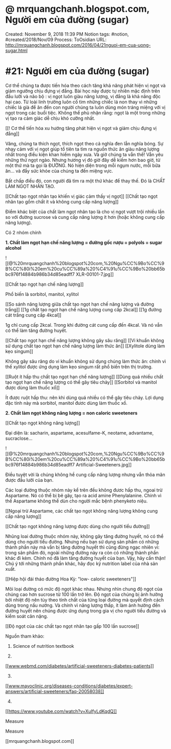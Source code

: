 # @ mrquangchanh.blogspot.com, Người em của đường (sugar)

Created: November 9, 2018 11:39 PM
Notion tags: #notion, #created/2018/Nov/09
Process: ToOsidian
URL: http://mrquangchanh.blogspot.com/2016/04/21nguoi-em-cua-uong-sugar.html

# #21: Người em của đường (sugar)

Cơ thể chúng ta được tiến hóa theo cách tăng khả năng phát hiện vị ngọt và giảm ngưỡng chịu đựng vị đắng. Bài học này được tự nhiên mặc định trên đầu lưỡi và não bộ : vị ngọt luôn giàu năng lượng, vị đắng là khả năng độc hại cao. Từ loài linh trưởng luôn cố tìm những chiếc lá non thay vì những chiếc lá già để ăn đến con người chúng ta luôn dùng món tráng miệng với vị ngọt trong các buổi tiệc. Không thể phủ nhận rằng: ngọt là một trong những vị tạo ra cảm giác dễ chịu khó cưỡng nhất.

[[! Cơ thể tiến hóa xu hướng tăng phát hiện vị ngọt và giảm chịu đựng vị đắng]] 

Vâng, chúng ta thích ngọt, thích ngọt theo cả nghĩa đen lẫn nghĩa bóng. Sự nhạy cảm với vị ngọt giúp tổ tiên ta tìm ra nguồn thức ăn giàu năng lượng nhất trong điều kiện khan hiếm ngày xưa. Và giờ chúng ta vẫn thế! Vẫn yêu những thứ ngọt ngào. Nhưng hương vị đó giờ đây dễ kiếm hơn bao giờ, từ một thứ mà ta gọi là ĐƯỜNG. Nó hiện diện trong mỗi ngụm nước, mỗi bữa ăn... và đẩy sức khỏe của chúng ta đến miệng vực.

Bất chấp điều đó, con người đã tìm ra một thứ khác để thay thế. Đó là CHẤT LÀM NGỌT NHÂN TẠO.

[[Chất tạo ngọt nhân tạo khiến vị giác cảm thấy vị ngọt]] 
[[Chất tạo ngọt nhân tạo gồm chất ít và không cung cấp năng lượng]] 

Điểm khác biệt của chất làm ngọt nhân tạo là cho vị ngọt vượt trội nhiều lần so với đường sucrose và cung cấp năng lượng ít hơn (hoặc không cung cấp năng lượng).

Có 2 nhóm chính

**1. Chất làm ngọt hạn chế năng lượng = đường gốc rượu = polyols = sugar alcohol**

![[@%20mrquangchanh%20blogspot%20com,%20Ngu%CC%9Bo%CC%9B%CC%80i%20em%20cu%CC%89a%20%C4%91u%CC%9Bo%20bb65bbc976f14884b986b34d85eadff7 XLR-00101-7.jpg]]

[[Chất tạo ngọt hạn chế năng lượng]] 

Phổ biến là sorbitol, manitol, xylitol

[[So sánh năng lượng giữa chất tạo ngọt hạn chế năng lượng và đường trắng]] 
[[1g chất tạo ngọt hạn chế năng lượng cung cấp 2kcal]] 
[[1g đường cát trắng cung cấp 4kcal]] 

1g chỉ cung cấp 2kcal. Trong khi đường cát cung cấp đến 4kcal. Và nó vẫn có thể làm tăng đường huyết.

[[Chất tạo ngọt hạn chế năng lượng không gây sâu răng]] 
[[Vi khuẩn không sử dụng chất tạo ngọt hạn chế năng lượng làm thức ăn]] 
[[Xylitole dùng làm kẹo singum]] 

Không gây sâu răng do vi khuẩn không sử dụng chúng làm thức ăn: chính vì thế xylitol được ứng dụng làm kẹo singum rất phổ biến trên thị trường.

[[Ruột ít hấp thu chất tạo ngọt hạn chế năng lượng]] 
[[Dùng quá nhiều chất tạo ngọt hạn chế năng lượng có thể gây tiêu chảy]] 
[[Sorbitol và manitol được dùng làm thuốc xổ]] 

Ít được ruột hấp thu: nên khi dùng quá nhiều có thể gây tiêu chảy. Lợi dụng đặc tính này mà sorbitol, manitol đươc dùng làm thuốc xổ.

**2. Chất làm ngọt không năng lượng = non caloric sweeteners**

[[Chất tạo ngọt không năng lượng]] 

Đại diện là: sacharin, aspartame, acesulfame-K, neotame, advantame, sucraclose...

![[@%20mrquangchanh%20blogspot%20com,%20Ngu%CC%9Bo%CC%9B%CC%80i%20em%20cu%CC%89a%20%C4%91u%CC%9Bo%20bb65bbc976f14884b986b34d85eadff7 Artificial-Sweeteners.jpg]]

Điều tuyệt vời là chúng không hề cung cấp năng lượng nhưng vẫn thỏa mãn được đầu lưỡi của bạn.

Các loại đường thuộc nhóm này kể trên đều không đươc hấp thu, ngoai trừ Aspartame. Nó có thể bị bẽ gãy, tạo ra acid amine Phenylalanine. Chính vì thế Aspartame không thể dùn cho người mắc bệnh phenyketo niệu.

[[Ngoại trừ Aspartame, các chất tạo ngọt không năng lượng không cung cấp năng lượng]] 

[[Chất tạo ngọt không năng lượng được dùng cho người tiểu đường]] 

Nhũng loai đường thuộc nhóm này, không gây tăng đường huyết, nó có thể dùng cho người tiểu đường. Nhưng nếu bạn sử dụng sản phẩm có những thành phần này mà vẫn bị tăng đường huyết thì cũng đừng ngạc nhiên vì: trong sản phẩm đó, ngoài những đường này ra còn có những thành phần khác đi kèm. Chính nó đã làm tăng đường huyết của bạn. Vậy, hãy cẩn thận! Chú ý tới những thành phần khác, hãy đọc kỹ nutrition label của nhà sản xuất.

[[Hiệp hội đái tháo đường Hoa Kỳ: "low- caloric sweeteners"]]

Mõi loại đường có mức độ ngọt khác nhau. Nhưng nhìn chung độ ngọt của chúng cao hơn sucrose từ 100 lần trở lên. Độ ngọt của chúng bị ảnh hưởng bởi nhiệt độ nên tùy theo tính chất của từng loại đường mà quyết định cách dùng trong nấu nướng. Và chính vì năng lượng thấp, ít làm ảnh hưởng đến đường huyết nên chúng được ứng dụng trong gia vị cho người tiểu đường và kiểm soát cân nặng.

[[Độ ngọt của các chất tạo ngọt nhân tạo gấp 100 lần sucrose]] 

Nguồn tham khảo:

1. Science of nutrition textbook

2.

[[www.webmd.com/diabetes/artificial-sweeteners-diabetes-patients]]

3.

[[www.mayoclinic.org/diseases-conditions/diabetes/expert-answers/artificial-sweeteners/faq-20058038]]

4.

[[https://www.youtube.com/watch?v=XuIfyLdKqdQ]]

Measure

Measure

[[mrquangchanh.blogspot.com]]
